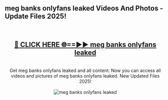<h2>meg banks onlyfans leaked Videos And Photos - Update Files 2025!</h2>
<br>
<div align="center">
<h2><a href="https://top-ai-tools.click/QrbHav" rel="nofollow">🔴 CLICK HERE 🌐==►► meg banks onlyfans leaked</a></h2>
<br>
Get meg banks onlyfans leaked and all content. Now you can access all videos and pictures of meg banks onlyfans leaked. New Updated Files 2025!
<br>
<br>
<a href="https://top-ai-tools.click/QrbHav" rel="nofollow" data-target="animated-image.originalLink"><img src="https://i.ibb.co.com/WyWwxjT/player-gif2.gif" alt="meg banks onlyfans leaked" style="max-width: 100%; display: inline-block;" data-target="animated-image.originalImage"></a>
</div>
<br>